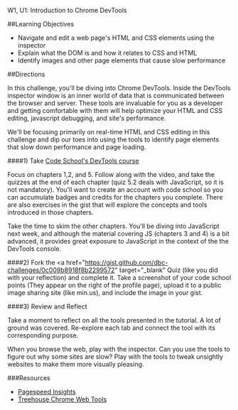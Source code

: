 W1, U1: Introduction to Chrome DevTools

##Learning Objectives
* Navigate and edit a web page's HTML and CSS elements using the inspector
* Explain what the DOM is and how it relates to CSS and HTML 
* Identify images and other page elements that cause slow performance


##Directions

In this challenge, you'll be diving into Chrome DevTools.  Inside the DevTools inspector window is an inner world of data that is communicated between the browser and server.  These tools are invaluable for you as a developer and getting comfortable with them will help optimize your HTML and CSS editing, javascript debugging, and site's performance. 

We'll be focusing primarily on real-time HTML and CSS editing in this challenge and dip our toes into using the tools to identify page elements that slow down performance and page loading.

####1) Take <a href="http://discover-devtools.codeschool.com/" target="_blank">Code School's DevTools course</a>  

Focus on chapters 1,2, and 5.  Follow along with the video, and take the quizzes at the end of each chapter (quiz 5.2 deals with JavaScript, so it is not mandatory).  You'll want to create an account with code school so you can accumulate badges and credits for the chapters you complete.  There are also exercises in the gist that will explore the concepts and tools introduced in those chapters.

Take the time to skim the other chapters.  You'll be diving into JavaScript next week, and although the material covering JS (chapters 3 and 4) is a bit advanced, it provides great exposure to JavaScript in the context of the the DevTools console.

####2) Fork the <a href="https://gist.github.com/dbc-challenges/0c009b8918f8b2299572" target="_blank" Quiz (like you did with your reflection) and complete it. Take a screenshot of your code school points (They appear on the right of the profile page), upload it to a public image sharing site (like min.us), and include the image in your gist.  

####3) Review and Reflect

Take a moment to reflect on all the tools presented in the tutorial.  A lot of ground was covered.  Re-explore each tab and connect the tool with its corresponding purpose.  

When you browse the web, play with the inspector. Can you use the tools to figure out why some sites are slow?  Play with the tools to tweak unsightly websites to make them more visually pleasing.  


###Resources
- <a href="https://chrome.google.com/webstore/detail/pagespeed-insights-by-goo/gplegfbjlmmehdoakndmohflojccocli?hl=en" target="_blank">Pagespeed Insights</a>
- <a href="http://blog.teamtreehouse.com/learn-to-use-the-chrome-devtools-on-treehouse" target="_blank">Treehouse Chrome Web Tools</a>

